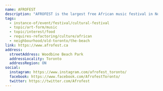 ```yaml
---
name: AFROFEST
description: "AFROFEST is the largest free African music festival in North America, celebrating the beauty and diversity of African music and culture. Established in 1990 by Music Africa, a not-for-profit community-based organization, AFROFEST seeks to share the rich and diverse expressions of African music and culture in an inclusive, vibrant and positive community festival setting."
tags:
  - instance-of/event/festival/cultural-festival
  - topic/art-form/music
  - topic/interest/food
  - requires-refactoring/culture/african
  - neighbourhood/old-toronto/the-beach
link: https://www.afrofest.ca
address:
  streetAddress: Woodbine Beach Park
  addressLocality: Toronto
  addressRegion: ON
social:
  instagram: https://www.instagram.com/afrofest_toronto/
  facebook: https://www.facebook.com/AfrofestToronto/
  twitter: https://twitter.com/Afrofest
---
```

